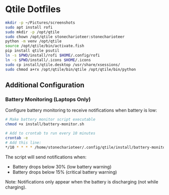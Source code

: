 # Qtile Dotfiles

```bash
mkdir -p ~/Pictures/screenshots
sudo apt install rofi
sudo mkdir -p /opt/qtile
sudo chown /opt/qtile stonecharioteer:stonecharioteer
python -m venv /opt/qtile
source /opt/qtile/bin/activate.fish
pip install qtile psutil
ln -s $PWD/install/rofi $HOME/.config/rofi
ln -s $PWD/install/.icons $HOME/.icons
sudo cp install/qtile.desktop /usr/share/xsessions/
sudo chmod a+rx /opt/qtile/bin/qtile /opt/qtile/bin/python
```

## Additional Configuration

### Battery Monitoring (Laptops Only)
Configure battery monitoring to receive notifications when battery is low:

```bash
# Make battery monitor script executable
chmod +x install/battery-monitor.sh

# Add to crontab to run every 10 minutes
crontab -e
# Add this line:
*/10 * * * * /home/stonecharioteer/.config/qtile/install/battery-monitor.sh
```

The script will send notifications when:
- Battery drops below 30% (low battery warning)
- Battery drops below 15% (critical battery warning)

Note: Notifications only appear when the battery is discharging (not while charging).
